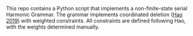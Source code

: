 This repo contains a Python script that implements a non-finite-state serial Harmonic Grammar. The grammar implements coordinated deletion ([Hao 2019](https://doi.org/10.15398/jlm.v7i2.210)) with weighted constraints. All constraints are defined following Hao, with the weights determined manually.

